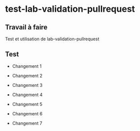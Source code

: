 # test-lab-validation-pullrequest

## Travail à faire 

Test et utilisation de lab-validation-pullrequest

## Test 

- Changement 1
- Changement 2
- Changement 3
- Changement 4
- Changement 5
- Changement 6

- Changement 7